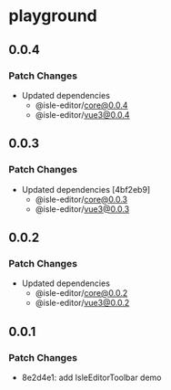 # playground

## 0.0.4

### Patch Changes

- Updated dependencies
  - @isle-editor/core@0.0.4
  - @isle-editor/vue3@0.0.4

## 0.0.3

### Patch Changes

- Updated dependencies [4bf2eb9]
  - @isle-editor/core@0.0.3
  - @isle-editor/vue3@0.0.3

## 0.0.2

### Patch Changes

- Updated dependencies
  - @isle-editor/core@0.0.2
  - @isle-editor/vue3@0.0.2

## 0.0.1

### Patch Changes

- 8e2d4e1: add IsleEditorToolbar demo
